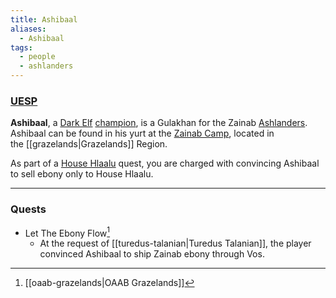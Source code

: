 ```yaml
---
title: Ashibaal
aliases:
  - Ashibaal
tags:
  - people
  - ashlanders
---
```

### [UESP](https://en.uesp.net/wiki/Morrowind:Ashibaal)
**Ashibaal**, a [Dark Elf](https://en.uesp.net/wiki/Morrowind:Dark_Elf "Morrowind:Dark Elf") [champion](https://en.uesp.net/wiki/Morrowind:Champion "Morrowind:Champion"), is a Gulakhan for the Zainab [Ashlanders](https://en.uesp.net/wiki/Morrowind:Ashlanders "Morrowind:Ashlanders"). Ashibaal can be found in his yurt at the [Zainab Camp](https://en.uesp.net/wiki/Morrowind:Zainab_Camp "Morrowind:Zainab Camp"), located in the [[grazelands|Grazelands]] Region.

As part of a [House Hlaalu](https://en.uesp.net/wiki/Morrowind:House_Hlaalu "Morrowind:House Hlaalu") quest, you are charged with convincing Ashibaal to sell ebony only to House Hlaalu.

***
### Quests
* Let The Ebony Flow[^1]
	* At the request of [[turedus-talanian|Turedus Talanian]], the player convinced Ashibaal to ship Zainab ebony through Vos.

[^1]: [[oaab-grazelands|OAAB Grazelands]]